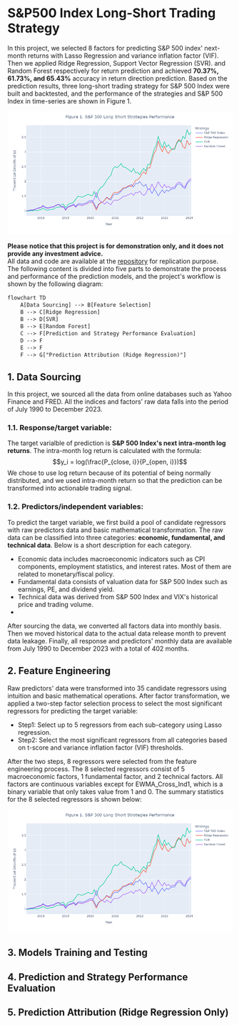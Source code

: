 # S&P500 Index Long-Short Trading Strategy
In this project, we selected 8 factors for predicting S&amp;P 500 index' next-month returns with Lasso Regression and variance inflation factor (VIF). Then we applied Ridge Regression, Support Vector Regression (SVR). and Random Forest respectively for return prediction and achieved **70.37%, 61.73%, and 65.43%** accuracy in return direction prediction. Based on the prediction results, three long-short trading strategy for S&P 500 Index were built and backtested, and the performance of the strategies and S&P 500 Index in time-series are shown in Figure 1.

![figure???](plots/figure1_strategy_performance.png)

**Please notice that this project is for demonstration only, and it does not provide any investment advice.** <br />
All data and code are available at the [repository](https://github.com/michaelli99/1.S-P500-Index-Long-Short-Strategy) for replication purpose. <br />
The following content is divided into five parts to demonstrate the process and performance of the prediction models, and the project's workflow is shown by the following diagram:

```mermaid
flowchart TD
    A[Data Sourcing] --> B[Feature Selection]
    B --> C[Ridge Regression]
    B --> D[SVR]
    B --> E[Random Forest]
    C --> F[Prediction and Strategy Performance Evaluation]
    D --> F
    E --> F
    F --> G["Prediction Attribution (Ridge Regression)"]
```

## 1. Data Sourcing
In this project, we sourced all the data from online databases such as Yahoo Finance and FRED. All the indices and factors’ raw data falls into the period of July 1990 to December 2023.

### 1.1. Response/target variable:  
The target varialble of prediction is **S&P 500 Index's next intra-month log returns**. The intra-month log return is calculated with the formula: $$y_i = log(\frac{P_{close, i}}{P_{open, i}})$$
We chose to use log return because of its potential of being normally distributed, and we used intra-month return so that the prediction can be transformed into actionable trading signal.
   
### 1.2. Predictors/independent variables:  
To predict the target variable, we first build a pool of candidate regressors with raw predictors data and basic mathematical transformation. The raw data can be classified into three categories: **economic, fundamental, and technical data**. Below is a short description for each category.
- Economic data includes macroeconomic indicators such as CPI components, employment statistics, and interest rates. Most of them are related to monetary/fiscal policy.
- Fundamental data consists of valuation data for S&P 500 Index such as earnings, PE, and dividend yield.
- Technical data was derived from S&P 500 Index and VIX's historical price and trading volume.
- 
After sourcing the data, we converted all factors data into monthly basis. Then we moved historical data to the actual data release month to prevent data leakage. Finally, all response and predictors' monthly data are available from July 1990 to December 2023 with a total of 402 months.

## 2. Feature Engineering
Raw predictors' data were transformed into 35 candidate regressors using intuition and basic mathematical operations. After factor transformation, we applied a two-step factor selection process to select the most significant regressors for predicting the target variable:
- Step1: Select up to 5 regressors from each sub-category using Lasso regression.
- Step2: Select the most significant regressors from all categories based on t-score and variance inflation factor (VIF) thresholds.

After the two steps, 8 regressors were selected from the feature engineering process. The 8 selected regressors consist of 5 macroeconomic factors, 1 fundamental factor, and 2 technical factors. All factors are continuous variables except for EWMA_Cross_Ind1, which is a binary variable that only takes value from 1 and 0. The summary statistics for the 8 selected regressors is shown below:

![alt text](plots/figure1_strategy_performance.png)
## 3. Models Training and Testing
## 4. Prediction and Strategy Performance Evaluation
## 5. Prediction Attribution (Ridge Regression Only)
